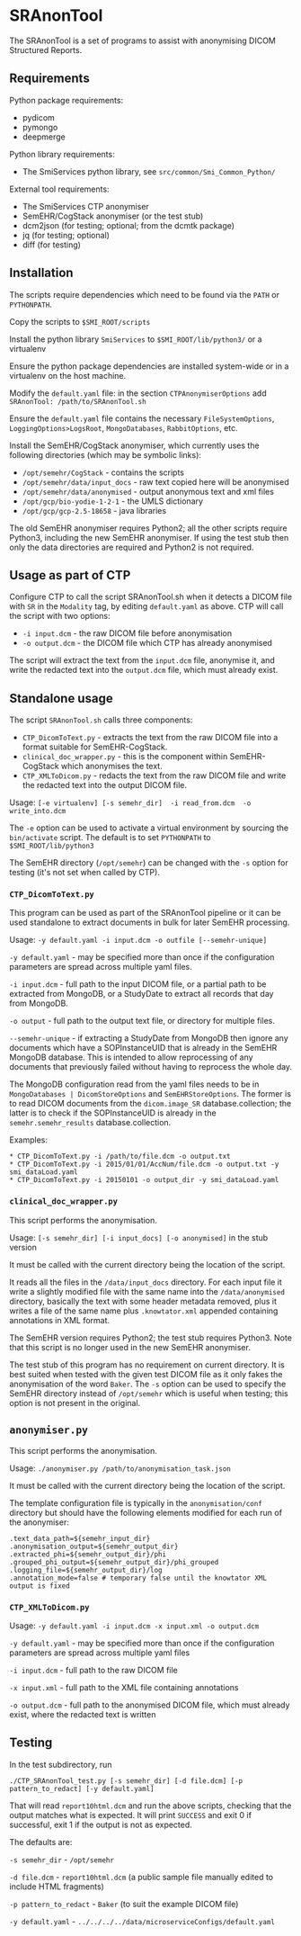 # SRAnonTool

The SRAnonTool is a set of programs to assist with anonymising DICOM Structured Reports.

## Requirements

Python package requirements:
* pydicom
* pymongo
* deepmerge

Python library requirements:
* The SmiServices python library, see `src/common/Smi_Common_Python/`

External tool requirements:
* The SmiServices CTP anonymiser
* SemEHR/CogStack anonymiser (or the test stub)
* dcm2json (for testing; optional; from the dcmtk package)
* jq (for testing; optional)
* diff (for testing)

## Installation

The scripts require dependencies which need to be found via the `PATH` or `PYTHONPATH`.

Copy the scripts to `$SMI_ROOT/scripts`

Install the python library `SmiServices` to `$SMI_ROOT/lib/python3/` or a virtualenv

Ensure the python package dependencies are installed system-wide or in a virtualenv on the host machine.

Modify the `default.yaml` file: in the section `CTPAnonymiserOptions` add `SRAnonTool: /path/to/SRAnonTool.sh`

Ensure the `default.yaml` file contains the necessary `FileSystemOptions`, `LoggingOptions>LogsRoot`, `MongoDatabases`, `RabbitOptions`, etc.

Install the SemEHR/CogStack anonymiser, which currently uses the following directories (which may be symbolic links):

* `/opt/semehr/CogStack` - contains the scripts
* `/opt/semehr/data/input_docs` - raw text copied here will be anonymised
* `/opt/semehr/data/anonymised` - output anonymous text and xml files
* `/opt/gcp/bio-yodie-1-2-1` - the UMLS dictionary
* `/opt/gcp/gcp-2.5-18658` - java libraries

The old SemEHR anonymiser requires Python2; all the other scripts require Python3, including the new SemEHR anonymiser.
If using the test stub then only the data directories are required and Python2 is not required.

## Usage as part of CTP

Configure CTP to call the script SRAnonTool.sh when it detects a DICOM file with `SR` in the `Modality` tag, by editing `default.yaml` as above. CTP will call the script with two options:
* `-i input.dcm` - the raw DICOM file before anonymisation
* `-o output.dcm` - the DICOM file which CTP has already anonymised

The script will extract the text from the `input.dcm` file, anonymise it, and write the redacted text into the `output.dcm` file, which must already exist.

## Standalone usage

The script `SRAnonTool.sh` calls three components:

* `CTP_DicomToText.py` - extracts the text from the raw DICOM file into a format suitable for SemEHR-CogStack.
* `clinical_doc_wrapper.py` - this is the component within SemEHR-CogStack which anonymises the text.
* `CTP_XMLToDicom.py` - redacts the text from the raw DICOM file and write the redacted text into the output DICOM file.

Usage: `[-e virtualenv] [-s semehr_dir]  -i read_from.dcm  -o write_into.dcm`

The `-e` option can be used to activate a virtual environment by sourcing the `bin/activate` script.
The default is to set `PYTHONPATH` to `$SMI_ROOT/lib/python3`

The SemEHR directory (`/opt/semehr`) can be changed with the `-s` option for testing (it's not set when called by CTP).

### `CTP_DicomToText.py`

This program can be used as part of the SRAnonTool pipeline or it can be used standalone to extract documents in bulk for later SemEHR processing.

Usage: `-y default.yaml -i input.dcm -o outfile [--semehr-unique]`

`-y default.yaml` - may be specified more than once if the configuration parameters are spread across multiple yaml files.

`-i input.dcm` - full path to the input DICOM file, or a partial path to be extracted from MongoDB, or a StudyDate to extract all records that day from MongoDB.

`-o output` - full path to the output text file, or directory for multiple files.

`--semehr-unique` - if extracting a StudyDate from MongoDB then ignore any documents which have a SOPInstanceUID that is already in the SemEHR MongoDB database. This is intended to allow reprocessing of any documents that previously failed without having to reprocess the whole day.

The MongoDB configuration read from the yaml files needs to be in `MongoDatabases | DicomStoreOptions` and `SemEHRStoreOptions`. The former is to read DICOM documents from the `dicom.image_SR` database.collection; the latter is to check if the SOPInstanceUID is already in the `semehr.semehr_results` database.collection.

Examples:

```
* CTP_DicomToText.py -i /path/to/file.dcm -o output.txt
* CTP_DicomToText.py -i 2015/01/01/AccNum/file.dcm -o output.txt -y smi_dataLoad.yaml
* CTP_DicomToText.py -i 20150101 -o output_dir -y smi_dataLoad.yaml
```

### `clinical_doc_wrapper.py`

This script performs the anonymisation.

Usage: `[-s semehr_dir] [-i input_docs] [-o anonymised]` in the stub version

It must be called with the current directory being the location of the script.

It reads all the files in the `/data/input_docs` directory. For each input file it write a slightly modified file with the same name into the `/data/anonymised` directory, basically the text with some header metadata removed, plus it writes a file of the same name plus `.knowtator.xml` appended containing annotations in XML format.

The SemEHR version requires Python2; the test stub requires Python3. Note that this script is no longer used in the new SemEHR anonymiser.

The test stub of this program has no requirement on current directory. It is best suited when tested with the given test DICOM file as it only fakes the anonymisation of the word `Baker`. The `-s` option can be used to specify the SemEHR directory instead of `/opt/semehr` which is useful when testing; this option is not present in the original.

## `anonymiser.py`

This script performs the anonymisation.

Usage: `./anonymiser.py /path/to/anonymisation_task.json`

It must be called with the current directory being the location of the script.

The template configuration file is typically in the `anonymisation/conf` directory
but should have the following elements modified for each run of the anonymiser:

```
.text_data_path=${semehr_input_dir}
.anonymisation_output=${semehr_output_dir}
.extracted_phi=${semehr_output_dir}/phi
.grouped_phi_output=${semehr_output_dir}/phi_grouped
.logging_file=${semehr_output_dir}/log
.annotation_mode=false # temporary false until the knowtator XML output is fixed
```

### `CTP_XMLToDicom.py`

Usage: `-y default.yaml -i input.dcm -x input.xml -o output.dcm`

`-y default.yaml` - may be specified more than once if the configuration parameters are spread across multiple yaml files

`-i input.dcm` - full path to the raw DICOM file

`-x input.xml` - full path to the XML file containing annotations

`-o output.dcm` - full path to the anonymised DICOM file, which must already exist, where the redacted text is written


## Testing

In the test subdirectory, run

```
./CTP_SRAnonTool_test.py [-s semehr_dir] [-d file.dcm] [-p pattern_to_redact] [-y default.yaml]
```

That will read `report10html.dcm` and run the above scripts, checking that the output matches what is expected.
It will print `SUCCESS` and exit 0 if successful, exit 1 if the output is not as expected.

The defaults are:

`-s semehr_dir` - `/opt/semehr`

`-d file.dcm` - `report10html.dcm` (a public sample file manually edited to include HTML fragments)

`-p pattern_to_redact` - `Baker` (to suit the example DICOM file)

`-y default.yaml` - `../../../../data/microserviceConfigs/default.yaml`
